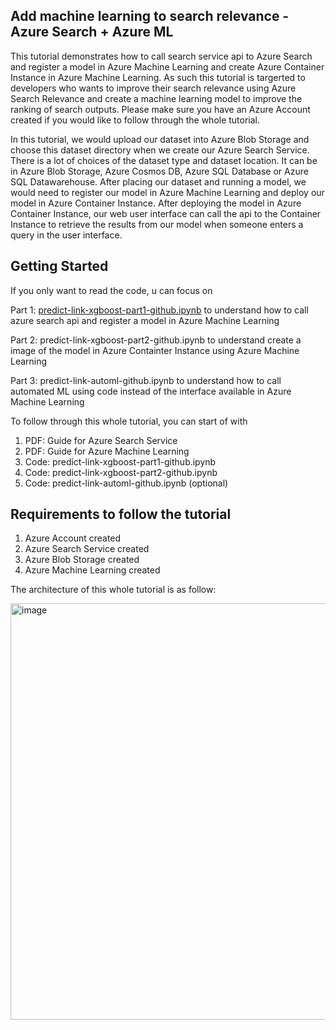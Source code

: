 ## Add machine learning to search relevance - Azure Search + Azure ML

This tutorial demonstrates how to call search service api to Azure Search and register a model in Azure Machine Learning and create Azure Container Instance in Azure Machine Learning. As such this tutorial is targerted to developers who wants to improve their search relevance using Azure Search Relevance and create a machine learning model to improve the ranking of search outputs. Please make sure you have an Azure Account created if you would like to follow through the whole tutorial. 

In this tutorial, we would upload our dataset into Azure Blob Storage and choose this dataset directory when we create our Azure Search Service. There is a lot of choices of the dataset type and dataset location. It can be in Azure Blob Storage, Azure Cosmos DB, Azure SQL Database or Azure SQL Datawarehouse. After placing our dataset and running a model, we would need to register our model in Azure Machine Learning and deploy our model in Azure Container Instance. After deploying the model in Azure Container Instance, our web user interface can call the api to the Container Instance to retrieve the results from our model when someone enters a query in the user interface.

## Getting Started

If you only want to read the code, u can focus on 

Part 1: [predict-link-xgboost-part1-github.ipynb](https://github.com/siaodevil/azure-search-and-ml/blob/main/predict-emailservice-xgboost-part1-github.ipynb) to understand how to call azure search api and register a model in Azure Machine Learning

Part 2: predict-link-xgboost-part2-github.ipynb to understand create a image of the model in Azure Containter Instance using Azure Machine Learning

Part 3: predict-link-automl-github.ipynb to understand how to call automated ML using code instead of the interface available in Azure Machine Learning

To follow through this whole tutorial, you can start of with 
1. PDF: Guide for Azure Search Service
2. PDF: Guide for Azure Machine Learning
3. Code: predict-link-xgboost-part1-github.ipynb 
4. Code: predict-link-xgboost-part2-github.ipynb 
5. Code: predict-link-automl-github.ipynb (optional)

## Requirements to follow the tutorial

1. Azure Account created
2. Azure Search Service created
3. Azure Blob Storage created
4. Azure Machine Learning created

The architecture of this whole tutorial is as follow:

<img width="666" alt="image" src="https://github.com/siaodevil/azure-search-and-ml/blob/main/architecture.png">


